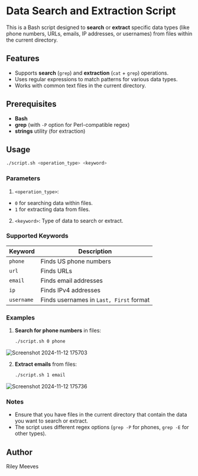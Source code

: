 
# Data Search and Extraction Script

This is a Bash script designed to **search** or **extract** specific data types (like phone numbers, URLs, emails, IP addresses, or usernames) from files within the current directory. 

## Features
- Supports **search** (`grep`) and **extraction** (`cat` + `grep`) operations.
- Uses regular expressions to match patterns for various data types.
- Works with common text files in the current directory.

## Prerequisites
- **Bash** 
- **grep** (with `-P` option for Perl-compatible regex)
- **strings** utility (for extraction)

## Usage
```bash
./script.sh <operation_type> <keyword>
```

### Parameters
1. `<operation_type>`: 
  - `0` for searching data within files.
  - `1` for extracting data from files.

2. `<keyword>`: Type of data to search or extract.

### Supported Keywords
| Keyword    | Description                   |
|------------|-------------------------------|
| `phone`    | Finds US phone numbers        |
| `url`      | Finds URLs                    |
| `email`    | Finds email addresses         |
| `ip`       | Finds IPv4 addresses          |
| `username` | Finds usernames in `Last, First` format |

### Examples
1. **Search for phone numbers** in files:
   ```bash
   ./script.sh 0 phone
   ```

![Screenshot 2024-11-12 175703](https://github.com/user-attachments/assets/cf69a81c-897c-45b1-88ce-164ef47643bd)

   
2. **Extract emails** from files:
   ```bash
   ./script.sh 1 email
   ```

![Screenshot 2024-11-12 175736](https://github.com/user-attachments/assets/2fe4f4ac-0fd2-4c0c-adab-c8a49e1ba45f)


### Notes
- Ensure that you have files in the current directory that contain the data you want to search or extract.
- The script uses different regex options (`grep -P` for phones, `grep -E` for other types).

## Author

Riley Meeves
